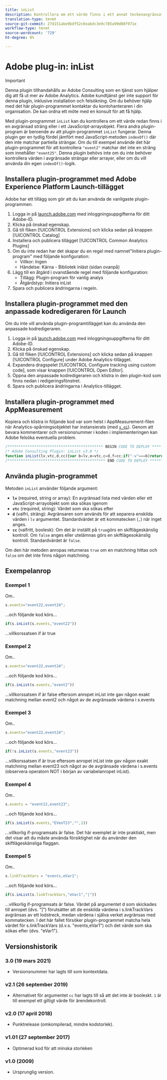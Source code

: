 ```yaml
---
title: inList
description: Kontrollera om ett värde finns i ett annat teckenavgränsat värde.
translation-type: tm+mt
source-git-commit: 27d151abe9bdf52c6eabdc3e9c785a99d08f971e
workflow-type: tm+mt
source-wordcount: '729'
ht-degree: 0%

---
```



# Adobe plug-in: inList

>[!IMPORTANT]
>
>Denna plugin tillhandahålls av Adobe Consulting som en tjänst som hjälper dig att få ut mer av Adobe Analytics. Adobe kundtjänst ger inte support för denna plugin, inklusive installation och felsökning. Om du behöver hjälp med det här plugin-programmet kontaktar du kontohanteraren i din organisation. De kan ordna ett möte med en konsult för att få hjälp.

Med plugin-programmet `inList` kan du kontrollera om ett värde redan finns i en avgränsad sträng eller i ett JavaScript-arrayobjekt. Flera andra plugin-program är beroende av att plugin-programmet `inList` fungerar. Denna plugin ger en tydlig fördel jämfört med JavaScript-metoden `indexOf()` där den inte matchar partiella strängar. Om du till exempel använde det här plugin-programmet för att kontrollera `"event2"` matchar det inte en sträng som innehåller `"event25"`. Denna plugin behövs inte om du inte behöver kontrollera värden i avgränsade strängar eller arrayer, eller om du vill använda din egen `indexOf()`-logik.

## Installera plugin-programmet med Adobe Experience Platform Launch-tillägget

Adobe har ett tillägg som gör att du kan använda de vanligaste plugin-programmen.

1. Logga in på [launch.adobe.com](https://launch.adobe.com) med inloggningsuppgifterna för ditt Adobe-ID.
1. Klicka på önskad egenskap.
1. Gå till fliken [!UICONTROL Extensions] och klicka sedan på knappen [!UICONTROL Catalog]
1. Installera och publicera tillägget [!UICONTROL Common Analytics Plugins]
1. Om du inte redan har det skapar du en regel med namnet&quot;Initiera plugin-program&quot; med följande konfiguration:
   * Villkor: Ingen
   * Händelse: Kärna - Bibliotek inläst (sidan ovanpå)
1. Lägg till en åtgärd i ovanstående regel med följande konfiguration:
   * Tillägg: Plugin-program för vanlig analys
   * Åtgärdstyp: Initiera inList
1. Spara och publicera ändringarna i regeln.

## Installera plugin-programmet med den anpassade kodredigeraren för Launch

Om du inte vill använda plugin-programtillägget kan du använda den anpassade kodredigeraren.

1. Logga in på [launch.adobe.com](https://launch.adobe.com) med inloggningsuppgifterna för ditt Adobe-ID.
1. Klicka på önskad egenskap.
1. Gå till fliken [!UICONTROL Extensions] och klicka sedan på knappen [!UICONTROL Configure] under Adobe Analytics-tillägget.
1. Expandera dragspelet [!UICONTROL Configure tracking using custom code], som visar knappen [!UICONTROL Open Editor].
1. Öppna den anpassade kodredigeraren och klistra in den plugin-kod som finns nedan i redigeringsfönstret.
1. Spara och publicera ändringarna i Analytics-tillägget.

## Installera plugin-programmet med AppMeasurement

Kopiera och klistra in följande kod var som helst i AppMeasurement-filen när Analytics-spårningsobjektet har instansierats (med [`s_gi`](../functions/s-gi.md)). Genom att bevara kommentarer och versionsnummer i koden i implementeringen kan Adobe felsöka eventuella problem.

```js
/******************************************* BEGIN CODE TO DEPLOY *******************************************/
/* Adobe Consulting Plugin: inList v3.0 */
function inList(lv,vtc,d,cc){var b=lv,e=vtc,c=d,f=cc;if("-v"===b)return{plugin:"inList",version:"3.0"};a:{if("undefined"!==typeof window.s_c_il){var a=0;for(var d;a<window.s_c_il.length;a++)if(d=window.s_c_il[a],d._c&&"s_c"===d._c){a=d;break a}}a=void 0}"undefined"!==typeof a&&(a.contextData.inList="3.0");if("string"!==typeof e)return!1;if("string"===typeof b)b=b.split(c||",");else if("object"!==typeof b)return!1;c=0;for(a=b.length;c<a;c++)if(1==f&&e===b[c]||e.toLowerCase()===b[c].toLowerCase())return!0;return!1};
/******************************************** END CODE TO DEPLOY ********************************************/
```

## Använda plugin-programmet

Metoden `inList` använder följande argument:

* **`lv`** (required, string or array): En avgränsad lista med värden eller ett JavaScript-arrayobjekt som ska sökas igenom
* **`vtc`** (required, string): Värdet som ska sökas efter
* **`d`** (valfri, sträng): Avgränsaren som används för att separera enskilda värden i  `lv` argumentet. Standardvärdet är ett kommatecken (`,`) när inget anges.
* **`cc`** (valfritt, boolesk): Om det är inställt på  `true`görs en skiftlägeskänslig kontroll. Om `false` anges eller utelämnas görs en skiftlägesokänslig kontroll. Standardvärdet är `false`.

Om den här metoden anropas returneras `true` om en matchning hittas och `false` om det inte finns någon matchning.

## Exempelanrop

### Exempel 1

Om..

```js
s.events="event22,event24";
```

...och följande kod körs...

```js
if(s.inList(s.events,"event22"))
```

...villkorssatsen if är true

### Exempel 2

Om..

```js
s.events="event22,event24";
```

...och följande kod körs...

```js
if(s.inList(s.events,"event2"))
```

...villkorssatsen if är false eftersom anropet inList inte gav någon exakt matchning mellan event2 och något av de avgränsade värdena i s.events

### Exempel 3

Om..

```js
s.events="event22,event24";
```

...och följande kod körs...

```js
if(!s.inList(s.events,"event23"))
```

...villkorssatsen if är true eftersom anropet inList inte gav någon exakt matchning mellan event23 och något av de avgränsade värdena i s.events (observera operatorn NOT i början av variabelanropet inList).

### Exempel 4

Om..

```js
s.events = "event22,event23";
```

...och följande kod körs...

```js
if(s.inList(s.events,"EVenT23","",1))
```

...villkorlig if-programsats är false.  Det här exemplet är inte praktiskt, men det visar att du måste använda försiktighet när du använder den skiftlägeskänsliga flaggan.

### Exempel 5

Om..

```js
s.linkTrackVars = "events,eVar1";
```

...och följande kod körs...

```js
if(s.inList(s.linkTrackVars,"eVar1","|"))
```

...villkorlig if-programsats är false.  Värdet på argumentet d som skickades till anropet (dvs. &quot;|&quot;) förutsätter att de enskilda värdena i s.linkTrackVars avgränsas av ett lodstreck, medan värdena i själva verket avgränsas med kommatecken.  I det här fallet försöker plugin-programmet matcha hela värdet för s.linkTrackVars (d.v.s. &quot;events,eVar1&quot;) och det värde som ska sökas efter (dvs. &quot;eVar1&quot;).

## Versionshistorik

### 3.0 (19 mars 2021)

* Versionsnummer har lagts till som kontextdata.

### v2.1 (26 september 2019)

* Alternativet för argumentet `cc` har lagts till så att det inte är booleskt. `1` är till exempel ett giltigt värde för ärendekontroll.

### v2.0 (17 april 2018)

* Punktrelease (omkompilerad, mindre kodstorlek).

### v1.01 (27 september 2017)

* Optimerad kod för att minska storleken

### v1.0 (2009)

* Ursprunglig version.


